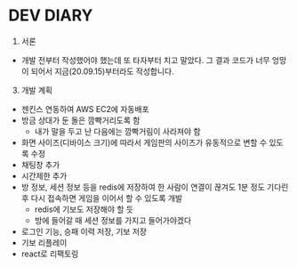 # DEV DIARY
1. 서론
- 개발 전부터 작성했어야 했는데 또 타자부터 치고 말았다. 그 결과 코드가 너무 엉망이 되어서 지금(20.09.15)부터라도 작성합니다.
3. 개발 계획
- 젠킨스 연동하여 AWS EC2에 자동배포
- 방금 상대가 둔 돌은 깜빡거리도록 함
  - 내가 말을 두고 난 다음에는 깜빡거림이 사라져야 함
- 화면 사이즈(디바이스 크기)에 따라서 게임판의 사이즈가 유동적으로 변할 수 있도록 수정
- 채팅창 추가
- 시간제한 추가
- 방 정보, 세션 정보 등을 redis에 저장하여 한 사람이 연결이 끊겨도 1분 정도 기다린 후 다시 접속하면 게임을 이어서 할 수 있도록 개발
  - redis에 기보도 저장해야 할 듯
  - 방에 들어갈 때 세션 정보를 가지고 들어가야겠다
- 로그인 기능, 승패 이력 저장, 기보 저장
- 기보 리플레이
- react로 리팩토링
